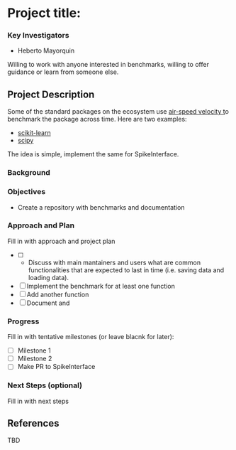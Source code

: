 # Project title:

### Key Investigators

* Heberto Mayorquin

Willing to work with anyone interested in benchmarks, willing to offer guidance or learn from someone else.

## Project Description
Some of the standard packages on the ecosystem use [air-speed velocity t]( https://github.com/airspeed-velocity/asv)o benchmark the package across time. Here are two examples:

* [scikit-learn](https://scikit-learn.org/scikit-learn-benchmarks/)
* [scipy](https://docs.scipy.org/doc/scipy/dev/contributor/benchmarking.html)

The idea is simple, implement the same for SpikeInterface.

### Background


### Objectives

- Create a repository with benchmarks and documentation

### Approach and Plan



Fill in with approach and project plan

 * [ ] - Discuss with main mantainers and users what are common functionalities that are expected to last in time (i.e. saving data and loading data).
 * [ ] Implement the benchmark for at least one function
 * [ ] Add another function
 * [ ] Document and 

### Progress

Fill in with tentative milestones (or leave blacnk for later):

 * [ ] Milestone 1
 * [ ] Milestone 2
 * [ ] Make PR to SpikeInterface

### Next Steps (optional)

Fill in with next steps

## References

TBD

